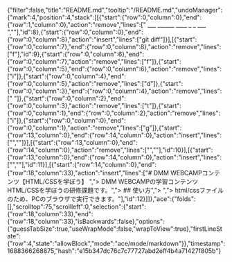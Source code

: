 {"filter":false,"title":"README.md","tooltip":"/README.md","undoManager":{"mark":4,"position":4,"stack":[[{"start":{"row":0,"column":0},"end":{"row":1,"column":0},"action":"remove","lines":["        ___        ______     ____ _                 _  ___  ",""],"id":8},{"start":{"row":0,"column":0},"end":{"row":0,"column":8},"action":"insert","lines":["git diff"]}],[{"start":{"row":0,"column":7},"end":{"row":0,"column":8},"action":"remove","lines":["f"],"id":9},{"start":{"row":0,"column":6},"end":{"row":0,"column":7},"action":"remove","lines":["f"]},{"start":{"row":0,"column":5},"end":{"row":0,"column":6},"action":"remove","lines":["i"]},{"start":{"row":0,"column":4},"end":{"row":0,"column":5},"action":"remove","lines":["d"]},{"start":{"row":0,"column":3},"end":{"row":0,"column":4},"action":"remove","lines":[" "]},{"start":{"row":0,"column":2},"end":{"row":0,"column":3},"action":"remove","lines":["t"]},{"start":{"row":0,"column":1},"end":{"row":0,"column":2},"action":"remove","lines":["i"]},{"start":{"row":0,"column":0},"end":{"row":0,"column":1},"action":"remove","lines":["g"]},{"start":{"row":13,"column":0},"end":{"row":14,"column":0},"action":"insert","lines":["",""]}],[{"start":{"row":13,"column":0},"end":{"row":14,"column":0},"action":"remove","lines":["",""],"id":10}],[{"start":{"row":13,"column":0},"end":{"row":14,"column":0},"action":"insert","lines":["",""],"id":11}],[{"start":{"row":14,"column":0},"end":{"row":18,"column":33},"action":"insert","lines":["# DMM WEBCAMPコンテンツ【HTML/CSSを学ぼう】                                                                                     ","> DMM WEBCAMPの学習コンテンツHTML/CSSを学ぼうの研修課題です。","> ## 使い方","> ","> html/cssファイルのため、PCのブラウザで実行できます。"],"id":12}]]},"ace":{"folds":[],"scrolltop":75,"scrollleft":0,"selection":{"start":{"row":18,"column":33},"end":{"row":18,"column":33},"isBackwards":false},"options":{"guessTabSize":true,"useWrapMode":false,"wrapToView":true},"firstLineState":{"row":4,"state":"allowBlock","mode":"ace/mode/markdown"}},"timestamp":1688366268875,"hash":"e15b347dc76c7c77727abd2eff4b4a71427f805b"}